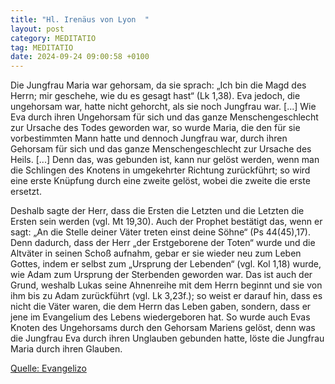 ```yaml
---
title: "Hl. Irenäus von Lyon  "
layout: post
category: MEDITATIO
tag: MEDITATIO
date: 2024-09-24 09:00:58 +0100
---
```

 
Die Jungfrau Maria war gehorsam, da sie sprach: „Ich bin die Magd des Herrn; mir geschehe, wie du es gesagt hast“ (Lk 1,38). Eva jedoch, die ungehorsam war, hatte nicht gehorcht, als sie noch Jungfrau war. [...] Wie Eva durch ihren Ungehorsam für sich und das ganze Menschengeschlecht zur Ursache des Todes geworden war, so wurde Maria, die den für sie vorbestimmten Mann hatte und dennoch Jungfrau war, durch ihren Gehorsam für sich und das ganze Menschengeschlecht zur Ursache des Heils.<!--more--> [...] Denn das, was gebunden ist, kann nur gelöst werden, wenn man die Schlingen des Knotens in umgekehrter Richtung zurückführt; so wird eine erste Knüpfung durch eine zweite gelöst, wobei die zweite die erste ersetzt.

Deshalb sagte der Herr, dass die Ersten die Letzten und die Letzten die Ersten sein werden (vgl. Mt 19,30). Auch der Prophet bestätigt das, wenn er sagt: „An die Stelle deiner Väter treten einst deine Söhne“ (Ps 44(45),17). Denn dadurch, dass der Herr „der Erstgeborene der Toten“ wurde und die Altväter in seinen Schoß aufnahm, gebar er sie wieder neu zum Leben Gottes, indem er selbst zum „Ursprung der Lebenden“ (vgl. Kol 1,18) wurde, wie Adam zum Ursprung der Sterbenden geworden war. Das ist auch der Grund, weshalb Lukas seine Ahnenreihe mit dem Herrn beginnt und sie von ihm bis zu Adam zurückführt (vgl. Lk 3,23f.); so weist er darauf hin, dass es nicht die Väter waren, die dem Herrn das Leben gaben, sondern, dass er jene im Evangelium des Lebens wiedergeboren hat. So wurde auch Evas Knoten des Ungehorsams durch den Gehorsam Mariens gelöst, denn was die Jungfrau Eva durch ihren Unglauben gebunden hatte, löste die Jungfrau Maria durch ihren Glauben.

[Quelle: Evangelizo](https://evangeliumtagfuertag.org/DE/gospel)